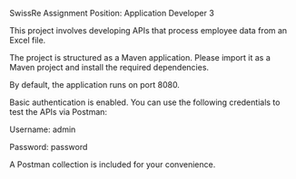 SwissRe Assignment
Position: Application Developer 3

This project involves developing APIs that process employee data from an Excel file.

The project is structured as a Maven application. Please import it as a Maven project and install the required dependencies.

By default, the application runs on port 8080.

Basic authentication is enabled. You can use the following credentials to test the APIs via Postman:

Username: admin

Password: password

A Postman collection is included for your convenience.